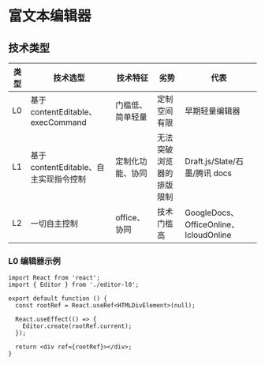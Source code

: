 # 富文本编辑器

## 技术类型

| 类型 | 技术选型                               | 技术特征         | 劣势                     | 代表                                   |
| ---- | -------------------------------------- | ---------------- | ------------------------ | -------------------------------------- |
| L0   | 基于 contentEditable、execCommand      | 门槛低、简单轻量 | 定制空间有限             | 早期轻量编辑器                         |
| L1   | 基于 contentEditable、自主实现指令控制 | 定制化功能、协同 | 无法突破浏览器的排版限制 | Draft.js/Slate/石墨/腾讯 docs          |
| L2   | 一切自主控制                           | office、协同     | 技术门槛高               | GoogleDocs、OfficeOnline、IcloudOnline |

### L0 编辑器示例

```tsx
import React from 'react';
import { Editor } from './editor-l0';

export default function () {
  const rootRef = React.useRef<HTMLDivElement>(null);

  React.useEffect(() => {
    Editor.create(rootRef.current);
  });

  return <div ref={rootRef}></div>;
}
```
